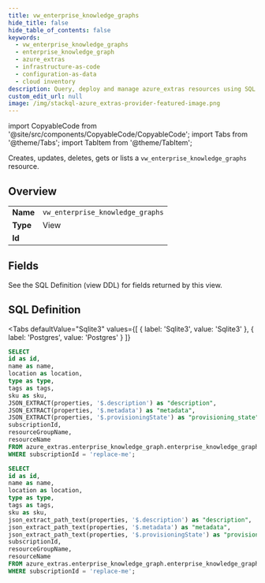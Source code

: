 ```yaml
--- 
title: vw_enterprise_knowledge_graphs
hide_title: false
hide_table_of_contents: false
keywords:
  - vw_enterprise_knowledge_graphs
  - enterprise_knowledge_graph
  - azure_extras
  - infrastructure-as-code
  - configuration-as-data
  - cloud inventory
description: Query, deploy and manage azure_extras resources using SQL
custom_edit_url: null
image: /img/stackql-azure_extras-provider-featured-image.png
---
```


import CopyableCode from '@site/src/components/CopyableCode/CopyableCode';
import Tabs from '@theme/Tabs';
import TabItem from '@theme/TabItem';

Creates, updates, deletes, gets or lists a <code>vw_enterprise_knowledge_graphs</code> resource.

## Overview
<table><tbody>
<tr><td><b>Name</b></td><td><code>vw_enterprise_knowledge_graphs</code></td></tr>
<tr><td><b>Type</b></td><td>View</td></tr>
<tr><td><b>Id</b></td><td><CopyableCode code="azure_extras.enterprise_knowledge_graph.vw_enterprise_knowledge_graphs" /></td></tr>
</tbody></table>

## Fields

See the SQL Definition (view DDL) for fields returned by this view.

## SQL Definition

<Tabs
defaultValue="Sqlite3"
values={[
{ label: 'Sqlite3', value: 'Sqlite3' },
{ label: 'Postgres', value: 'Postgres' }
]}
>
<TabItem value="Sqlite3">

```sql
SELECT
id as id,
name as name,
location as location,
type as type,
tags as tags,
sku as sku,
JSON_EXTRACT(properties, '$.description') as "description",
JSON_EXTRACT(properties, '$.metadata') as "metadata",
JSON_EXTRACT(properties, '$.provisioningState') as "provisioning_state",
subscriptionId,
resourceGroupName,
resourceName
FROM azure_extras.enterprise_knowledge_graph.enterprise_knowledge_graphs
WHERE subscriptionId = 'replace-me';
```

</TabItem>
<TabItem value="Postgres">

```sql
SELECT
id as id,
name as name,
location as location,
type as type,
tags as tags,
sku as sku,
json_extract_path_text(properties, '$.description') as "description",
json_extract_path_text(properties, '$.metadata') as "metadata",
json_extract_path_text(properties, '$.provisioningState') as "provisioning_state",
subscriptionId,
resourceGroupName,
resourceName
FROM azure_extras.enterprise_knowledge_graph.enterprise_knowledge_graphs
WHERE subscriptionId = 'replace-me';
```

</TabItem>
</Tabs>
